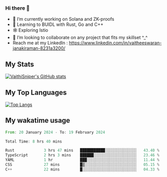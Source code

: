 ### Hi there 👋

- 🔭 I’m currently working on Solana and ZK-proofs
- 📖 Learning to BUIDL with Rust, Go and C++
- 🕸️ Exploring Istio
- 👯 I’m looking to collaborate on any project that fits my skillset ^_^
- Reach me at my LinkedIn : https://www.linkedin.com/in/vaitheeswaran-janakiraman-8231a3200/

## My Stats
[![VaithiSniper's GitHub stats](https://github-readme-stats.vercel.app/api?username=VaithiSniper&hide=stars&theme=radical)](https://github.com/anuraghazra/github-readme-stats)

## My Top Languages

[![Top Langs](https://github-readme-stats.vercel.app/api/top-langs/?username=VaithiSniper&layout=compact)](https://github.com/anuraghazra/github-readme-stats)

## My wakatime usage

<!--START_SECTION:waka-->

```rust
From: 20 January 2024 - To: 19 February 2024

Total Time: 8 hrs 40 mins

Rust             3 hrs 47 mins   ███████████░░░░░░░░░░░░░░   43.40 %
TypeScript       2 hrs 3 mins    ██████░░░░░░░░░░░░░░░░░░░   23.46 %
YAML             1 hr            ███░░░░░░░░░░░░░░░░░░░░░░   11.44 %
CSS              27 mins         █▒░░░░░░░░░░░░░░░░░░░░░░░   05.15 %
C++              22 mins         █░░░░░░░░░░░░░░░░░░░░░░░░   04.33 %
```

<!--END_SECTION:waka-->
